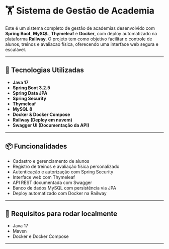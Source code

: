 # 🏋️ Sistema de Gestão de Academia

Este é um sistema completo de gestão de academias desenvolvido com **Spring Boot**, **MySQL**, **Thymeleaf** e **Docker**, com deploy automatizado na plataforma **Railway**. O projeto tem como objetivo facilitar o controle de alunos, treinos e avaliacao física, oferecendo uma interface web segura e escalável.

---

## 🚀 Tecnologias Utilizadas

- **Java 17**
- **Spring Boot 3.2.5**
- **Spring Data JPA**
- **Spring Security**
- **Thymeleaf**
- **MySQL 8**
- **Docker & Docker Compose**
- **Railway (Deploy em nuvem)**
- **Swagger UI (Documentação da API)**

---

## 📦 Funcionalidades

- Cadastro e gerenciamento de alunos
- Registro de treinos e avaliação física personalizado
- Autenticação e autorização com Spring Security
- Interface web com Thymeleaf
- API REST documentada com Swagger
- Banco de dados MySQL com persistência via JPA
- Deploy automatizado com Docker na Railway

---

## 🧰 Requisitos para rodar localmente

- Java 17
- Maven
- Docker e Docker Compose

---
